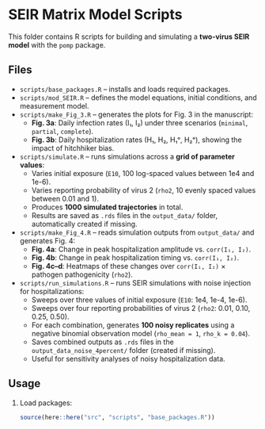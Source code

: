 # SEIR Matrix Model Scripts

This folder contains R scripts for building and simulating a **two-virus SEIR model** with the `pomp` package.

## Files
- `scripts/base_packages.R` – installs and loads required packages.  
- `scripts/mod_SEIR.R` – defines the model equations, initial conditions, and measurement model.
- `scripts/make_Fig_3.R` – generates the plots for Fig. 3 in the manuscript:  
  - **Fig. 3a**: Daily infection rates (I₁, I₂) under three scenarios (`minimal`, `partial`, `complete`).  
  - **Fig. 3b**: Daily hospitalization rates (H₁, H₂, H₁ᵒ, H₂ᵒ), showing the impact of hitchhiker bias.
- `scripts/simulate.R` – runs simulations across a **grid of parameter values**:  
  - Varies initial exposure (`E10`, 100 log-spaced values between 1e4 and 1e-6).  
  - Varies reporting probability of virus 2 (`rho2`, 10 evenly spaced values between 0.01 and 1).  
  - Produces **1000 simulated trajectories** in total.  
  - Results are saved as `.rds` files in the `output_data/` folder, automatically created if missing.
- `scripts/make_Fig_4.R` – reads simulation outputs from `output_data/` and generates Fig. 4:  
  - **Fig. 4a**: Change in peak hospitalization amplitude vs. `corr(I₁, I₂)`.  
  - **Fig. 4b**: Change in peak hospitalization timing vs. `corr(I₁, I₂)`.  
  - **Fig. 4c–d**: Heatmaps of these changes over `corr(I₁, I₂)` × pathogen pathogenicity (`rho2`).
- `scripts/run_simulations.R` – runs SEIR simulations with noise injection for hospitalizations:  
  - Sweeps over three values of initial exposure (`E10`: 1e4, 1e-4, 1e-6).  
  - Sweeps over four reporting probabilities of virus 2 (`rho2`: 0.01, 0.10, 0.25, 0.50).  
  - For each combination, generates **100 noisy replicates** using a negative binomial observation model (`rho_mean = 1`, `rho_k = 0.04`).  
  - Saves combined outputs as `.rds` files in the `output_data_noise_4percent/` folder (created if missing).  
  - Useful for sensitivity analyses of noisy hospitalization data.


## Usage
1. Load packages:
   ```r
   source(here::here("src", "scripts", "base_packages.R"))


